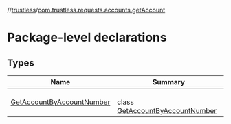 //[trustless](../../index.md)/[com.trustless.requests.accounts.getAccount](index.md)

# Package-level declarations

## Types

| Name | Summary |
|---|---|
| [GetAccountByAccountNumber](-get-account-by-account-number/index.md) | <br>class [GetAccountByAccountNumber](-get-account-by-account-number/index.md) |
